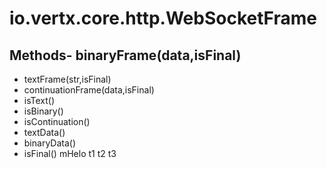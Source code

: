 # io.vertx.core.http.WebSocketFrame
## Methods- binaryFrame(data,isFinal)
- textFrame(str,isFinal)
- continuationFrame(data,isFinal)
- isText()
- isBinary()
- isContinuation()
- textData()
- binaryData()
- isFinal()
mHelo  t1
t2
t3
